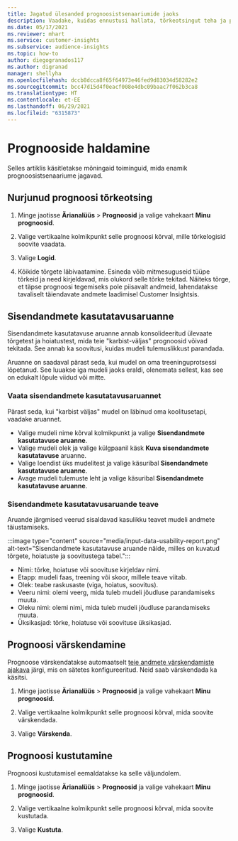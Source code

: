 ```yaml
---
title: Jagatud ülesanded prognoosistsenaariumide jaoks
description: Vaadake, kuidas ennustusi hallata, tõrkeotsingut teha ja prognoose määratleda.
ms.date: 05/17/2021
ms.reviewer: mhart
ms.service: customer-insights
ms.subservice: audience-insights
ms.topic: how-to
author: diegogranados117
ms.author: digranad
manager: shellyha
ms.openlocfilehash: dccb8dcca8f65f64973e46fed9d83034d58282e2
ms.sourcegitcommit: bcc47d15d4f0eacf008e4dbc09baac7f062b3ca8
ms.translationtype: HT
ms.contentlocale: et-EE
ms.lasthandoff: 06/29/2021
ms.locfileid: "6315873"
---
```

# <a name="manage-predictions"></a>Prognooside haldamine

Selles artiklis käsitletakse mõningaid toiminguid, mida enamik prognoosistsenaariume jagavad.

## <a name="troubleshoot-a-failed-prediction"></a>Nurjunud prognoosi tõrkeotsing

1. Minge jaotisse **Ärianalüüs** > **Prognoosid** ja valige vahekaart **Minu prognoosid**.

1. Valige vertikaalne kolmikpunkt selle prognoosi kõrval, mille tõrkelogisid soovite vaadata.

1. Valige **Logid**.

1. Kõikide tõrgete läbivaatamine. Esineda võib mitmesuguseid tüüpe tõrkeid ja need kirjeldavad, mis olukord selle tõrke tekitad. Näiteks tõrge, et täpse prognoosi tegemiseks pole piisavalt andmeid, lahendatakse tavaliselt täiendavate andmete laadimisel Customer Insightsis.

## <a name="input-data-usability-report"></a>Sisendandmete kasutatavusaruanne

Sisendandmete kasutatavuse aruanne annab konsolideeritud ülevaate tõrgetest ja hoiatustest, mida teie "karbist-väljas" prognoosid võivad tekitada. See annab ka soovitusi, kuidas mudeli tulemuslikkust parandada.

Aruanne on saadaval pärast seda, kui mudel on oma treeninguprotsessi lõpetanud. See luuakse iga mudeli jaoks eraldi, olenemata sellest, kas see on edukalt lõpule viidud või mitte.

### <a name="view-the-input-data-usability-report"></a>Vaata sisendandmete kasutatavusaruannet

Pärast seda, kui "karbist väljas" mudel on läbinud oma koolitusetapi, vaadake aruannet.
- Valige mudeli nime kõrval kolmikpunkt ja valige **Sisendandmete kasutatavuse aruanne**.
- Valige mudeli olek ja valige külgpaanil käsk **Kuva sisendandmete kasutatavuse** aruanne.
- Valige loendist üks mudelitest ja valige käsuribal **Sisendandmete kasutatavuse aruanne**.
- Avage mudeli tulemuste leht ja valige käsuribal **Sisendandmete kasutatavuse aruanne**.

### <a name="information-in-the-input-data-usability-report"></a>Sisendandmete kasutatavusaruande teave

Aruande järgmised veerud sisaldavad kasulikku teavet mudeli andmete täiustamiseks.

:::image type="content" source="media/input-data-usability-report.png" alt-text="Sisendandmete kasutatavuse aruande näide, milles on kuvatud tõrgete, hoiatuste ja soovitustega tabel.":::

- Nimi: tõrke, hoiatuse või soovituse kirjeldav nimi.
- Etapp: mudeli faas, treening või skoor, millele teave viitab.
- Olek: teabe raskusaste (viga, hoiatus, soovitus).
- Veeru nimi: olemi veerg, mida tuleb mudeli jõudluse parandamiseks muuta.
- Oleku nimi: olemi nimi, mida tuleb mudeli jõudluse parandamiseks muuta.
- Üksikasjad: tõrke, hoiatuse või soovituse üksikasjad.

## <a name="refresh-a-prediction"></a>Prognoosi värskendamine

Prognoose värskendatakse automaatselt [teie andmete värskendamiste ajakava](system.md#schedule-tab) järgi, mis on sätetes konfigureeritud. Neid saab värskendada ka käsitsi.

1. Minge jaotisse **Ärianalüüs** > **Prognoosid** ja valige vahekaart **Minu prognoosid**.

1. Valige vertikaalne kolmikpunkt selle prognoosi kõrval, mida soovite värskendada.

1. Valige **Värskenda**.

## <a name="delete-a-prediction"></a>Prognoosi kustutamine

Prognoosi kustutamisel eemaldatakse ka selle väljundolem.

1. Minge jaotisse **Ärianalüüs** > **Prognoosid** ja valige vahekaart **Minu prognoosid**.

1. Valige vertikaalne kolmikpunkt selle prognoosi kõrval, mida soovite kustutada.

1. Valige **Kustuta**.

